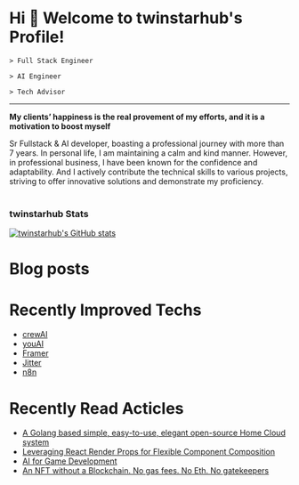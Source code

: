 Hi 👋 Welcome to twinstarhub's Profile!
============================
```
> Full Stack Engineer
```
```
> AI Engineer
```
```
> Tech Advisor
```
----------------------------------------------------

<b>My clients’ happiness is the real provement of my efforts, and it is a motivation to boost myself</b>

Sr Fullstack & AI developer, boasting a professional journey with more than 7 years.
In personal life, I am maintaining a calm and kind manner.
However, in professional business, I have been known for the confidence and adaptability.
And I actively contribute the technical skills to various projects, striving to offer innovative solutions and demonstrate my proficiency.
<br> <br>
### twinstarhub Stats

<a href="http://www.github.com/twinstarhub"><img src="https://github-readme-stats.vercel.app/api?username=twinstarhub&show_icons=true&count_private=true&title_color=0891b2&text_color=ffffff&icon_color=0891b2&bg_color=1c1917&hide_border=true&theme=prussian&show=reviews,discussions_started,discussions_answered,prs_merged,prs_merged_percentage" alt="twinstarhub's GitHub stats" /></a>

# Blog posts
<!-- BLOG-POST-LIST:START -->
<!-- BLOG-POST-LIST:END -->

# Recently Improved Techs
- [crewAI](https://www.crewai.io/)
- [youAI](https://youai.ai/)
- [Framer](https://framer.com/)
- [Jitter](https://jitter.video/)
- [n8n](https://n8n.io/)

# Recently Read Acticles
- [A Golang based simple, easy-to-use, elegant open-source Home Cloud system](https://golang.ch/a-golang-based-simple-easy-to-use-elegant-open-source-home-cloud-system/?ref=dailydev)
- [Leveraging React Render Props for Flexible Component Composition](https://www.dhiwise.com/post/leveraging-react-render-props-for-flexible-component-composition)
- [AI for Game Development](https://huggingface.co/blog/ml-for-games-1?ref=dailydev)
- [An NFT without a Blockchain. No gas fees. No Eth. No gatekeepers](https://shkspr.mobi/blog/2021/12/an-nft-without-a-blockchain-no-gas-fees-no-eth/?ref=dailydev)
